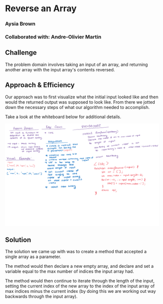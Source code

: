 # Reverse an Array
### Aysia Brown
### Collaborated with: Andre-Olivier Martin

## Challenge
The problem domain involves taking an input of an array, and returning another array with the input array's contents reversed. 


## Approach & Efficiency 
Our approach was to first visualize what the initial input looked like and then would the returned output was supposed to look like. From there we jotted down the necessary steps of what our algorithm needed to accomplish. 

Take a look at the whiteboard below for additional details.

![WhiteBoard](../assets/arrayreverse-wb.png)


## Solution 
The solution we came up with was to create a method that accepted a single array as a parameter. 

The method would then declare a new empty array, and declare and set a variable equal to the max number of indices the input array had. 

The method would then continue to iterate through the length of the input, setting the current index of the new array to the index of the input array of max indices minus the current index (by doing this we are working out way backwards through the input array).

